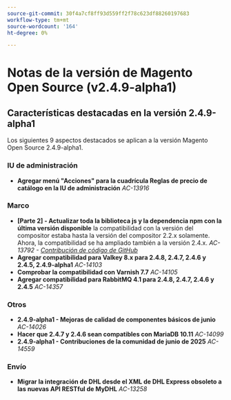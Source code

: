 ```yaml
---
source-git-commit: 30f4a7cf8ff93d559ff2f78c623df88260197683
workflow-type: tm+mt
source-wordcount: '164'
ht-degree: 0%

---
```

# Notas de la versión de Magento Open Source (v2.4.9-alpha1)

## Características destacadas en la versión 2.4.9-alpha1

Los siguientes 9 aspectos destacados se aplican a la versión Magento Open Source 2.4.9-alpha1.

### IU de administración

* __Agregar menú &quot;Acciones&quot; para la cuadrícula Reglas de precio de catálogo en la IU de administración__
  _AC-13916_

### Marco

* __[Parte 2] - Actualizar toda la biblioteca js y la dependencia npm con la última versión disponible__
la compatibilidad con la versión del compositor estaba hasta la versión del compositor 2.2.x solamente. Ahora, la compatibilidad se ha ampliado también a la versión 2.4.x.
  _AC-13792 - [Contribución de código de GitHub](https://github.com/magento/magento2/commit/19844aa0)_
* __Agregar compatibilidad para Valkey 8.x para 2.4.8, 2.4.7, 2.4.6 y 2.4.5, 2.4.9-alpha1__
  _AC-14103_
* __Comprobar la compatibilidad con Varnish 7.7__
  _AC-14105_
* __Agregar compatibilidad para RabbitMQ 4.1 para 2.4.8, 2.4.7, 2.4.6 y 2.4.5__
  _AC-14357_

### Otros

* __2.4.9-alpha1 - Mejoras de calidad de componentes básicos de junio__
  _AC-14026_
* __Hacer que 2.4.7 y 2.4.6 sean compatibles con MariaDB 10.11__
  _AC-14099_
* __2.4.9-alpha1 - Contribuciones de la comunidad de junio de 2025__
  _AC-14559_

### Envío

* __Migrar la integración de DHL desde el XML de DHL Express obsoleto a las nuevas API RESTful de MyDHL__
  _AC-13258_
